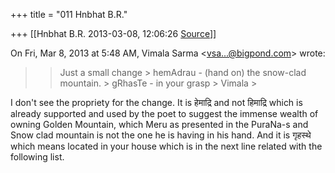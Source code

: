 +++
title = "011 Hnbhat B.R."

+++
[[Hnbhat B.R.	2013-03-08, 12:06:26 [Source](https://groups.google.com/g/samskrita/c/JA40gHavjw0)]]



On Fri, Mar 8, 2013 at 5:48 AM, Vimala Sarma \<[vsa...@bigpond.com]()\> wrote:  

> 
> > 
> > Just a small change >
> hemAdrau - (hand on) the snow-clad mountain. >
> gRhasTe - in your grasp >
> Vimala >
> 
> > 
> > 

  

I don't see the propriety for the change. It is हेमाद्रि and not हिमाद्रि which is already supported and used by the poet to suggest the immense wealth of owning Golden Mountain, which Meru as presented in the PuraNa-s and Snow clad mountain is not the one he is having in his hand. And it is गृहस्थे which means located in your house which is in the next line related with the following list.

  

  

